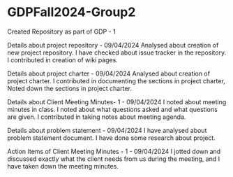 # GDPFall2024-Group2
Created Repository as part of GDP - 1

Details about project repository - 09/04/2024
Analysed about creation of new project repository. I have checked about issue tracker in the repository. I contributed in creation of wiki pages.

Details about project charter - 09/04/2024
Analysed about creation of  project charter. I contributed in documenting the sections in project charter, Noted down the sections in project charter.

Details about Client Meeting Minutes- 1  - 09/04/2024
I noted about meeting minutes in class. I noted about what questions asked and what questions are given. I contributed in taking notes about meeting agenda.

Details about problem statement - 09/04/2024
I have analysed about problem statement document. I have done some research about project. 

Action Items of Client Meeting Minutes - 1  - 09/04/2024
I jotted down and discussed exactly what the client needs from us during the meeting, and I have taken down the meeting minutes.

